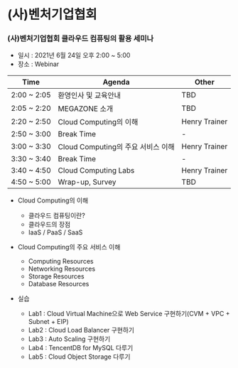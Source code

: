 # (사)벤처기업협회
### (사)벤처기업협회 클라우드 컴퓨팅의 활용 세미나
- 일시 : 2021년 6월 24일 오후 2:00 ~ 5:00
- 장소 : Webinar

|Time | Agenda | Other |
|-----| -------| ------|
|2:00 ~ 2:05 | 환영인사 및 교육안내 | TBD |
|2:05 ~ 2:20 | MEGAZONE 소개 | TBD |
|2:20 ~ 2:50 | Cloud Computing의 이해 | Henry Trainer |
|2:50 ~ 3:00 | Break Time | - |
|3:00 ~ 3:30 | Cloud Computing의 주요 서비스 이해 | Henry Trainer |
|3:30 ~ 3:40 | Break Time | - |
|3:40 ~ 4:50 | Cloud Computing Labs | Henry Trainer |
|4:50 ~ 5:00 | Wrap-up, Survey | TBD |

- Cloud Computing의 이해
  - 클라우드 컴퓨팅이란?
  - 클라우드의 장점
  - IaaS / PaaS / SaaS

- Cloud Computing의 주요 서비스 이해
  - Computing Resources
  - Networking Resources
  - Storage Resources
  - Database Resources
 
- 실습
  - Lab1 : Cloud Virtual Machine으로 Web Service 구현하기(CVM + VPC + Subnet + EIP)
  - Lab2 : Cloud Load Balancer 구현하기
  - Lab3 : Auto Scaling 구현하기
  - Lab4 : TencentDB for MySQL 다루기
  - Lab5 : Cloud Object Storage 다루기
